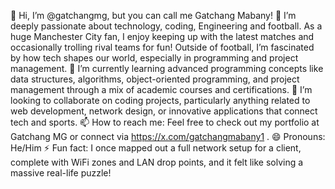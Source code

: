 👋 Hi, I’m @gatchangmg, but you can call me Gatchang Mabany!
👀 I’m deeply passionate about technology, coding, Engineering and football. As a huge Manchester City fan, I enjoy keeping up with the latest matches and occasionally trolling rival teams for fun! Outside of football, I’m fascinated by how tech shapes our world, especially in programming and project management.
🌱 I’m currently learning advanced programming concepts like data structures, algorithms, object-oriented programming, and project management through a mix of academic courses and certifications.
💞️ I’m looking to collaborate on coding projects, particularly anything related to web development, network design, or innovative applications that connect tech and sports.
📫 How to reach me: Feel free to check out my portfolio at Gatchang MG or connect via https://x.com/gatchangmabany1 .
😄 Pronouns: He/Him
⚡ Fun fact: I once mapped out a full network setup for a client, complete with WiFi zones and LAN drop points, and it felt like solving a massive real-life puzzle!

<!---
gatchangmg/gatchangmg is a ✨ special ✨ repository because its `README.md` (this file) appears on your GitHub profile.
You can click the Preview link to take a look at your changes.
--->
